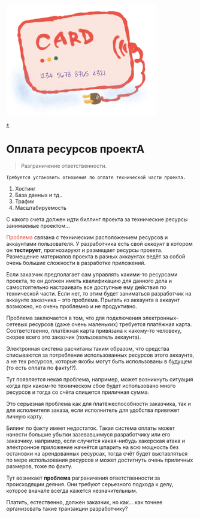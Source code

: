 
 
 <a id="aCard" style="cursor:pointer" onclick="imgAlert()">![Кого подключать](/docs/assets/img/card.png)</a>

<div id="navi"><a href="./navi#азъ">⌖</a></div>

# Оплата ресурсов проектА



>Разграничение ответственности.


	Требуется установить отношения по оплате технической части проекта.

1. Хостинг
2. База данных и тд..
3. Трафик
4. Масштабируемость

С какого счета должен идти биллинг проекта за технические ресурсы занимаемые проектом…

<span style="color: #e34234;">Проблема</span> связана с техническим расположением ресурсов и аккаунтами пользователя. У разработчика есть свой *аккаунт* в котором он **тестирует**, прогнозируют и размещает ресурсы проекта. Размещение материалов проекта в разных аккаунтах ведёт за собой очень большие сложности в разработке приложений.

Eсли заказчик предполагает сам управлять какими-то ресурсами проекта, то он должен иметь квалификацию для данного дела и самостоятельно настраивать все доступные ему действия по технической части. Если нет, то этим будет заниматься разработчик на аккаунте заказчика – это проблема. Прыгать из аккаунта в аккаунт возможно, но очень проблемно и не продуктивно.

 Проблема заключается в том, что для подключения электронных-сетевых ресурсов (даже очень маленьких) требуется платёжная карта. 
 Соответственно, платёжная карта привязана к какому-то человеку, скорее всего это заказчик (пользователь аккаунта). 

 Электронная система расчитаны таким образом, что средства списываются за потребление использованных ресурсов этого аккаунта, а не тех ресурсов, которые якобы могут быть использованы в будущем (то есть оплата по факту!?). 

 Тут появляется некая проблема, например, может возникнуть ситуация когда при каком-то техническом сбое будет использовано много ресурсов и тогда со счёта спишется приличная сумма. 

 Это серьезная проблема как для платёжеспособности заказчика, так и для исполнителя заказа, если исполнитель для удобства привяжет личную карту.

  Билинг по факту имеет недостаток. Такая система оплаты может нанести большие убытки зазевавшимуся разработчику или его заказчику. 
  например, если случится какая-нибудь хакерская атака и электронное приложение начнётся шпарить на всю мощность без остановки на арендованных ресурсах, тогда счёт будет выставляться по мере использования ресурсов и может достигнуть очень приличных размеров, тоже по факту.

  Тут возникает **проблема** раграничения ответственности за происходящии деяния. Они требуют серьезного подхода к делу, которое вначале всегда кажется незначительным.

  Платить, естественно, должен заказчик, но как… как точнее организовать такие транзакции разработчику?


<br><br>
<!-- ![img](https://1.bp.blogspot.com/-wFaMiAHx-Y8/YG3EaVrCDFI/AAAAAAAAGZY/IYjO6zFHW5wjj4I_HrssCIShQpMxWMHlgCLcBGAsYHQ/s800/IMG_2094.PNG) -->

 <!-- <script>
function imgAlert(){
  alert("ЭТО ПЛАТЕЖНАЯ КАРТА")
}
 </script> --